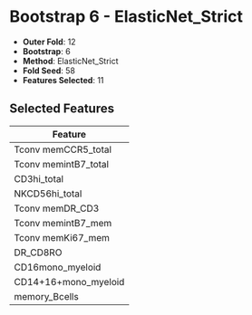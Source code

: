# Bootstrap 6 - ElasticNet_Strict

- **Outer Fold**: 12
- **Bootstrap**: 6
- **Method**: ElasticNet_Strict
- **Fold Seed**: 58
- **Features Selected**: 11

## Selected Features

| Feature |
|---------|
| Tconv memCCR5_total |
| Tconv memintB7_total |
| CD3hi_total |
| NKCD56hi_total |
| Tconv memDR_CD3 |
| Tconv memintB7_mem |
| Tconv memKi67_mem |
| DR_CD8RO |
| CD16mono_myeloid |
| CD14+16+mono_myeloid |
| memory_Bcells |
